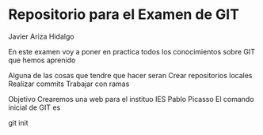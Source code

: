 # Repositorio para el Examen de GIT
Javier Ariza Hidalgo

En este examen voy a poner en practica todos los conocimientos sobre GIT que hemos aprenido

Alguna de las cosas que tendre que hacer seran
  Crear repositorios locales
  Realizar commits
  Trabajar con ramas
    
Objetivo
Crearemos una web para el instituo IES Pablo Picasso
El comando inicial de GIT es

git init